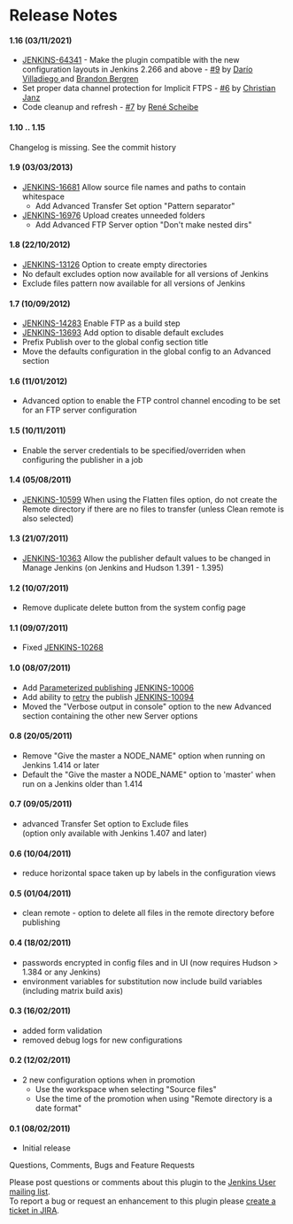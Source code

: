 # Release Notes

#### 1.16 (03/11/2021)

* [JENKINS-64341](https://issues.jenkins-ci.org/browse/JENKINS-64341) -
  Make the plugin compatible with the new configuration layouts in Jenkins 2.266 and above -
  [#9](https://github.com/jenkinsci/publish-over-ftp-plugin/pull/9)
  by [Darío Villadiego
](https://github.com/dariver)
  and [Brandon Bergren](https://github.com/bdragon28)
* Set proper data channel protection for Implicit FTPS -
  [#6](https://github.com/jenkinsci/publish-over-ftp-plugin/pull/6) by
  [Christian Janz](https://github.com/cjanz)
* Code cleanup and refresh -
  [#7](https://github.com/jenkinsci/publish-over-ftp-plugin/pull/7)
  by [René Scheibe](https://github.com/darxriggs)

#### 1.10 .. 1.15

Changelog is missing. See the commit history

<!-- TODO: Changelog is missing -->

#### 1.9 (03/03/2013)

-   [JENKINS-16681](https://issues.jenkins-ci.org/browse/JENKINS-16681)
    Allow source file names and paths to contain whitespace
    -   Add Advanced Transfer Set option "Pattern separator"
-   [JENKINS-16976](https://issues.jenkins-ci.org/browse/JENKINS-16976)
    Upload creates unneeded folders
    -   Add Advanced FTP Server option "Don't make nested dirs"

#### 1.8 (22/10/2012)

-   [JENKINS-13126](https://issues.jenkins-ci.org/browse/JENKINS-13126)
    Option to create empty directories
-   No default excludes option now available for all versions of Jenkins
-   Exclude files pattern now available for all versions of Jenkins

#### 1.7 (10/09/2012)

-   [JENKINS-14283](https://issues.jenkins-ci.org/browse/JENKINS-14283)
    Enable FTP as a build step
-   [JENKINS-13693](https://issues.jenkins-ci.org/browse/JENKINS-13693)
    Add option to disable default excludes
-   Prefix Publish over to the global config section title
-   Move the defaults configuration in the global config to an Advanced
    section

#### 1.6 (11/01/2012)

-   Advanced option to enable the FTP control channel encoding to be set
    for an FTP server configuration

#### 1.5 (10/11/2011)

-   Enable the server credentials to be specified/overriden when
    configuring the publisher in a job

#### 1.4 (05/08/2011)

-   [JENKINS-10599](https://issues.jenkins-ci.org/browse/JENKINS-10599)
    When using the Flatten files option, do not create the Remote
    directory if there are no files to transfer (unless Clean remote is
    also selected)

#### 1.3 (21/07/2011)

-   [JENKINS-10363](https://issues.jenkins-ci.org/browse/JENKINS-10363)
    Allow the publisher default values to be changed in Manage Jenkins
    (on Jenkins and Hudson 1.391 - 1.395)

#### 1.2 (10/07/2011)

-   Remove duplicate delete button from the system config page

#### 1.1 (09/07/2011)

-   Fixed
    [JENKINS-10268](https://issues.jenkins-ci.org/browse/JENKINS-10268)

#### 1.0 (08/07/2011)

-   Add [Parameterized
    publishing](https://wiki.jenkins.io/display/JENKINS/Publish+Over#PublishOver-parampub)
    [JENKINS-10006](https://issues.jenkins-ci.org/browse/JENKINS-10006)
-   Add ability to
    [retry](https://wiki.jenkins.io/display/JENKINS/Publish+Over#PublishOver-retry)
    the publish
    [JENKINS-10094](https://issues.jenkins-ci.org/browse/JENKINS-10094)
-   Moved the "Verbose output in console" option to the new Advanced
    section containing the other new Server options

#### 0.8 (20/05/2011)

-   Remove "Give the master a NODE\_NAME" option when running on Jenkins
    1.414 or later
-   Default the "Give the master a NODE\_NAME" option to 'master' when
    run on a Jenkins older than 1.414

#### 0.7 (09/05/2011)

-   advanced Transfer Set option to Exclude files  
    (option only available with Jenkins 1.407 and later)

#### 0.6 (10/04/2011)

-   reduce horizontal space taken up by labels in the configuration
    views

#### 0.5 (01/04/2011)

-   clean remote - option to delete all files in the remote directory
    before publishing

#### 0.4 (18/02/2011)

-   passwords encrypted in config files and in UI (now requires
    Hudson \> 1.384 or any Jenkins)
-   environment variables for substitution now include build variables
    (including matrix build axis)

#### 0.3 (16/02/2011)

-   added form validation
-   removed debug logs for new configurations

#### 0.2 (12/02/2011)

-   2 new configuration options when in promotion
    -   Use the workspace when selecting "Source files"
    -   Use the time of the promotion when using "Remote directory is a
        date format"

#### 0.1 (08/02/2011)

-   Initial release

Questions, Comments, Bugs and Feature Requests

Please post questions or comments about this plugin to the [Jenkins User
mailing list](http://jenkins-ci.org/content/mailing-lists).  
To report a bug or request an enhancement to this plugin please [create
a ticket in
JIRA](http://issues.jenkins-ci.org/browse/JENKINS/component/15791).
